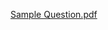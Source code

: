 [Sample Question.pdf](https://github.com/muhammetkilinc15/SocialNetworkSimulation/files/11179006/Sample.Question.pdf)
